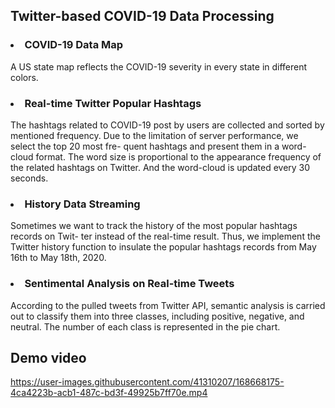 ## Twitter-based COVID-19 Data Processing

### <li>COVID-19 Data Map</li>
A US state map reflects the COVID-19 severity in every state in different colors.

### <li>Real-time Twitter Popular Hashtags</li>
The hashtags related to COVID-19 post by users are collected and sorted by mentioned frequency. Due to the limitation of server performance, we select the top 20 most fre- quent hashtags and present them in a word- cloud format. The word size is proportional to the appearance frequency of the related hashtags on Twitter. And the word-cloud is updated every 30 seconds.

### <li>History Data Streaming</li>
Sometimes we want to track the history of the most popular hashtags records on Twit- ter instead of the real-time result. Thus, we implement the Twitter history function to insulate the popular hashtags records from May 16th to May 18th, 2020.

### <li>Sentimental Analysis on Real-time Tweets</li>
According to the pulled tweets from Twitter API, semantic analysis is carried out to classify them into three classes, including positive, negative, and neutral. The number of each class is represented in the pie chart.

## Demo video


https://user-images.githubusercontent.com/41310207/168668175-4ca4223b-acb1-487c-bd3f-49925b7ff70e.mp4

